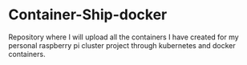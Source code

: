 # Container-Ship-docker
Repository where I will upload all the containers I have created for my personal raspberry pi cluster project through kubernetes and docker containers.


